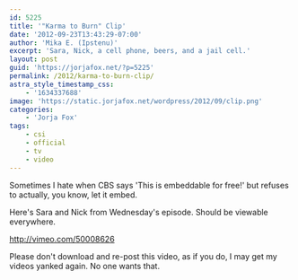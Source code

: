 ```yaml
---
id: 5225
title: '"Karma to Burn" Clip'
date: '2012-09-23T13:43:29-07:00'
author: 'Mika E. (Ipstenu)'
excerpt: 'Sara, Nick, a cell phone, beers, and a jail cell.'
layout: post
guid: 'https://jorjafox.net/?p=5225'
permalink: /2012/karma-to-burn-clip/
astra_style_timestamp_css:
    - '1634337688'
image: 'https://static.jorjafox.net/wordpress/2012/09/clip.png'
categories:
    - 'Jorja Fox'
tags:
    - csi
    - official
    - tv
    - video
---
```


Sometimes I hate when CBS says 'This is embeddable for free!' but refuses to actually, you know, let it embed.

Here's Sara and Nick from Wednesday's episode. Should be viewable everywhere.

http://vimeo.com/50008626

Please don't download and re-post this video, as if you do, I may get my videos yanked again. No one wants that.
